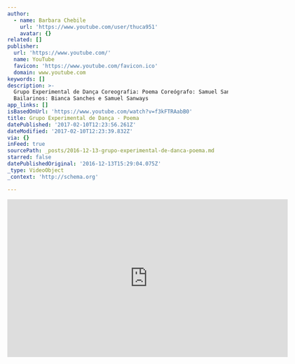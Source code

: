 ```yaml
---
author:
  - name: Barbara Chebile
    url: 'https://www.youtube.com/user/thuca951'
    avatar: {}
related: []
publisher:
  url: 'https://www.youtube.com/'
  name: YouTube
  favicon: 'https://www.youtube.com/favicon.ico'
  domain: www.youtube.com
keywords: []
description: >-
  Grupo Experimental de Dança Coreografia: Poema Coreógrafo: Samuel Sanways
  Bailarinos: Bianca Sanches e Samuel Sanways
app_links: []
isBasedOnUrl: 'https://www.youtube.com/watch?v=f3kFTRAabB0'
title: Grupo Experimental de Dança - Poema
datePublished: '2017-02-10T12:23:56.261Z'
dateModified: '2017-02-10T12:23:39.832Z'
via: {}
inFeed: true
sourcePath: _posts/2016-12-13-grupo-experimental-de-danca-poema.md
starred: false
datePublishedOriginal: '2016-12-13T15:29:04.075Z'
_type: VideoObject
_context: 'http://schema.org'

---
```

<iframe src="https://cdn.embedly.com/widgets/media.html?src=https%3A%2F%2Fwww.youtube.com%2Fembed%2Ff3kFTRAabB0%3Ffeature%3Doembed&amp;url=http%3A%2F%2Fwww.youtube.com%2Fwatch%3Fv%3Df3kFTRAabB0&amp;image=https%3A%2F%2Fi.ytimg.com%2Fvi%2Ff3kFTRAabB0%2Fhqdefault.jpg&amp;key=b7d04c9b404c499eba89ee7072e1c4f7&amp;type=text%2Fhtml&amp;schema=youtube" width="640" height="360" scrolling="no" frameborder="0" allowfullscreen="" style=""></iframe>